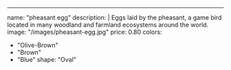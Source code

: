 ---
name: "pheasant egg"
description: |
Eggs laid by the pheasant, a game bird located in many woodland and farmland ecosystems around the world.
image: "/images/pheasant-egg.jpg"
price: 0.80
colors:
- "Olive-Brown"
- "Brown"
- "Blue"
shape: "Oval"
